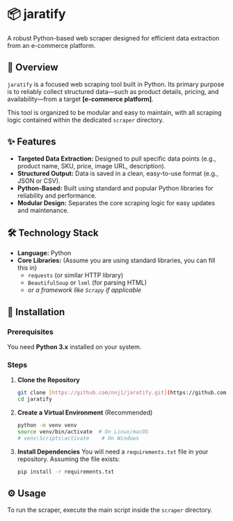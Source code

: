 # 📦 jaratify

A robust Python-based web scraper designed for efficient data extraction from an e-commerce platform.

## 🌟 Overview

`jaratify` is a focused web scraping tool built in Python. Its primary purpose is to reliably collect structured data—such as product details, pricing, and availability—from a target **[e-commerce platform]**.

This tool is organized to be modular and easy to maintain, with all scraping logic contained within the dedicated `scraper` directory.

## ✨ Features

* **Targeted Data Extraction:** Designed to pull specific data points (e.g., product name, SKU, price, image URL, description).
* **Structured Output:** Data is saved in a clean, easy-to-use format (e.g., JSON or CSV).
* **Python-Based:** Built using standard and popular Python libraries for reliability and performance.
* **Modular Design:** Separates the core scraping logic for easy updates and maintenance.

## 🛠️ Technology Stack

* **Language:** Python
* **Core Libraries:** (Assume you are using standard libraries, you can fill this in)
    * `requests` (or similar HTTP library)
    * `BeautifulSoup` or `lxml` (for parsing HTML)
    * *or a framework like `Scrapy` if applicable*

## 🚀 Installation

### Prerequisites

You need **Python 3.x** installed on your system.

### Steps

1.  **Clone the Repository**
    ```bash
    git clone [https://github.com/nnj1/jaratify.git](https://github.com/nnj1/jaratify.git)
    cd jaratify
    ```

2.  **Create a Virtual Environment** (Recommended)
    ```bash
    python -m venv venv
    source venv/bin/activate  # On Linux/macOS
    # venv\Scripts\activate    # On Windows
    ```

3.  **Install Dependencies**
    You will need a `requirements.txt` file in your repository. Assuming the file exists:
    ```bash
    pip install -r requirements.txt
    ```

## ⚙️ Usage

To run the scraper, execute the main script inside the `scraper` directory.
